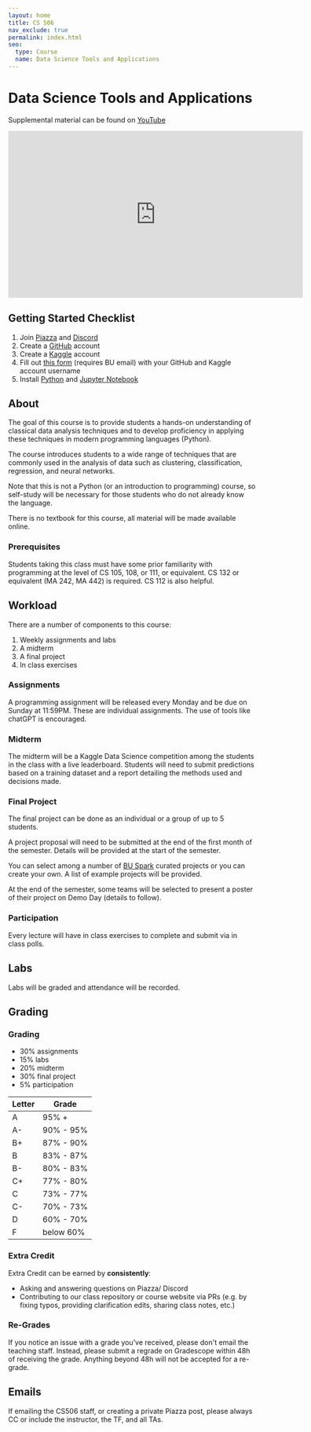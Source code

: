 ```yaml
---
layout: home
title: CS 506
nav_exclude: true
permalink: index.html
seo:
  type: Course
  name: Data Science Tools and Applications
---
```


# Data Science Tools and Applications

Supplemental material can be found on [YouTube](https://youtube.com/@howithinkabout?feature=shared)

<iframe width="600" height="340" src="https://www.youtube.com/embed/cQW_DV2nr-s?si=XM1x_0rAcMv15qTU" title="YouTube video player" frameborder="0" allow="accelerometer; autoplay; clipboard-write; encrypted-media; gyroscope; picture-in-picture; web-share" referrerpolicy="strict-origin-when-cross-origin" allowfullscreen></iframe>

## Getting Started Checklist

1. Join [Piazza](https://piazza.com/bu/fall2024/cs506a1) and [Discord](https://discord.gg/UveZDdwsyn)
2. Create a [GitHub](https://github.com/) account
3. Create a [Kaggle](https://www.kaggle.com/) account
4. Fill out [this form](https://forms.gle/YitWBVWeegjZzTJy9) (requires BU email) with your GitHub and Kaggle account username
5. Install [Python](https://www.python.org/about/gettingstarted/) and [Jupyter Notebook](https://jupyter.org/install)

## About

The goal of this course is to provide students a hands-on understanding of classical data analysis techniques and to develop proficiency in applying these techniques in modern programming languages (Python).

The course introduces students to a wide range of techniques that are commonly used in the analysis of data such as clustering, classification, regression, and neural networks.

Note that this is not a Python (or an introduction to programming) course, so self-study will be necessary for those students who do not already know the language.

There is no textbook for this course, all material will be made available online.

### Prerequisites

Students taking this class must have some prior familiarity with programming at the level of CS 105, 108, or 111, or equivalent. CS 132 or equivalent (MA 242, MA 442) is required. CS 112 is also helpful.

## Workload

There are a number of components to this course:

1. Weekly assignments and labs
2. A midterm
3. A final project
4. In class exercises

### Assignments

A programming assignment will be released every Monday and be due on Sunday at 11:59PM. These are individual assignments. The use of tools like chatGPT is encouraged.

### Midterm

The midterm will be a Kaggle Data Science competition among the students in the class with a live leaderboard. Students will need to submit predictions based on a training dataset and a report detailing the methods used and decisions made.

### Final Project

The final project can be done as an individual or a group of up to 5 students.

A project proposal will need to be submitted at the end of the first month of the semester. Details will be provided at the start of the semester.

You can select among a number of [BU Spark](https://www.bu.edu/spark/) curated projects or you can create your own. A list of example projects will be provided.

At the end of the semester, some teams will be selected to present a poster of their project on Demo Day (details to follow).

### Participation

Every lecture will have in class exercises to complete and submit via in class polls.

## Labs

Labs will be graded and attendance will be recorded.

## Grading

### Grading

- 30% assignments
- 15% labs
- 20% midterm
- 30% final project
- 5% participation

| Letter | Grade  |
|----|------------|
| A  |  95% +     |
| A- |  90% - 95% |
| B+ |  87% - 90% |
| B  |  83% - 87% |
| B- |  80% - 83% |
| C+ |  77% - 80% |
| C  |  73% - 77% |
| C- |  70% - 73% |
| D  |  60% - 70% |
| F  |  below 60% |

### Extra Credit

Extra Credit can be earned by **consistently**:

- Asking and answering questions on Piazza/ Discord
- Contributing to our class repository or course website via PRs (e.g. by fixing typos, providing clarification edits, sharing class notes, etc.)

### Re-Grades

If you notice an issue with a grade you’ve received, please don't email the teaching staff. Instead, please submit a regrade on Gradescope within 48h of receiving the grade. Anything beyond 48h will not be accepted for a re-grade.

## Emails

If emailing the CS506 staff, or creating a private Piazza post, please always CC or include the instructor, the TF, and all TAs.
